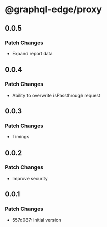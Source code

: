 # @graphql-edge/proxy

## 0.0.5

### Patch Changes

- Expand report data

## 0.0.4

### Patch Changes

- Ability to overwrite isPassthrough request

## 0.0.3

### Patch Changes

- Timings

## 0.0.2

### Patch Changes

- Improve security

## 0.0.1

### Patch Changes

- 557d087: Initial version
